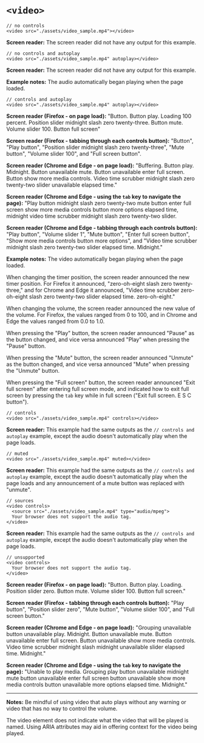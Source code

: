 # `<video>`

    // no controls
    <video src="./assets/video_sample.mp4"></video>

**Screen reader:** The screen reader did not have any output for this example.

    // no controls and autoplay
    <video src="./assets/video_sample.mp4" autoplay></video>

**Screen reader:** The screen reader did not have any output for this example.

**Example notes:** The audio automatically began playing when the page loaded.

    // controls and autoplay
    <video src="./assets/video_sample.mp4" autoplay></video>

**Screen reader (Firefox - on page load):** "Button. Button play. Loading 100 percent. Position slider midnight slash zero twenty-three. Button mute. Volume slider 100. Button full screen"

**Screen reader (Firefox - tabbing through each controls button):** "Button", "Play button", "Position slider midnight slash zero twenty-three", "Mute button", "Volume slider 100", and "Full screen button".

**Screen reader (Chrome and Edge - on page load):** "Buffering. Button play. Midnight. Button unavailable mute. Button unavailable enter full screen. Button show more media controls. Video time scrubber midnight slash zero twenty-two slider unavailable elapsed time."

**Screen reader (Chrome and Edge - using the `tab` key to navigate the page):** "Play button midnight slash zero twenty-two mute button enter full screen show more media controls button more options elapsed time, midnight video time scrubber midnight slash zero twenty-two slider.

**Screen reader (Chrome and Edge - tabbing through each controls button):** "Play button", "Volume slider 1", "Mute button", "Enter full screen button", "Show more media controls button more options", and "Video time scrubber midnight slash zero twenty-two slider elapsed time. Midnight."

**Example notes:** The video automatically began playing when the page loaded.

When changing the timer position, the screen reader announced the new timer position. For Firefox it announced, "zero-oh-eight slash zero twenty-three," and for Chrome and Edge it announced, "Video time scrubber zero-oh-eight slash zero twenty-two slider elapsed time. zero-oh-eight."

When changing the volume, the screen reader announced the new value of the volume. For Firefox, the values ranged from 0 to 100, and in Chrome and Edge the values ranged from 0.0 to 1.0.

When pressing the "Play" button, the screen reader announced "Pause" as the button changed, and vice versa announced "Play" when pressing the "Pause" button.

When pressing the "Mute" button, the screen reader announced "Unmute" as the button changed, and vice versa announced "Mute" when pressing the "Unmute" button.

When pressing the "Full screen" button, the screen reader announced "Exit full screen" after entering full screen mode, and indicated how to exit full screen by pressing the `tab` key while in full screen ("Exit full screen. E S C button").

    // controls
    <video src="./assets/video_sample.mp4" controls></video>

**Screen reader:** This example had the same outputs as the `// controls and autoplay` example, except the audio doesn't automatically play when the page loads.

    // muted
    <video src="./assets/video_sample.mp4" muted></video>

**Screen reader:** This example had the same outputs as the `// controls and autoplay` example, except the audio doesn't automatically play when the page loads and any announcement of a mute button was replaced with "unmute".

    // sources
    <video controls>
      <source src="./assets/video_sample.mp4" type="audio/mpeg">
      Your browser does not support the audio tag.
    </video>

**Screen reader:** This example had the same outputs as the `// controls and autoplay` example, except the audio doesn't automatically play when the page loads.

    // unsupported
    <video controls>
      Your browser does not support the audio tag.
    </video>

**Screen reader (Firefox - on page load):** "Button. Button play. Loading. Position slider zero. Button mute. Volume slider 100. Button full screen."

**Screen reader (Firefox - tabbing through each controls button):** "Play button", "Position slider zero", "Mute button", "Volume slider 100", and "Full screen button."
    
**Screen reader (Chrome and Edge - on page load):** "Grouping unavailable button unavailable play. Midnight. Button unavailable mute. Button unavailable enter full screen. Button unavailable show more media controls. Video time scrubber midnight slash midnight unavailable slider elapsed time. Midnight."

**Screen reader (Chrome and Edge - using the `tab` key to navigate the page):** "Unable to play media. Grouping play button unavailable midnight mute button unavailable enter full screen button unavailable show more media controls button unavailable more options elapsed time. Midnight."

<hr>

**Notes:** Be mindful of using video that auto plays without any warning or video that has no way to control the volume.

The video element does not indicate what the video that will be played is named. Using ARIA attributes may aid in offering context for the video being played.
